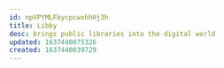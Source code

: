 ```yaml
---
id: npVPYMLFbycpcwxhhHj3h
title: Libby
desc: brings public libraries into the digital world
updated: 1637440075326
created: 1637440039729
---
```



